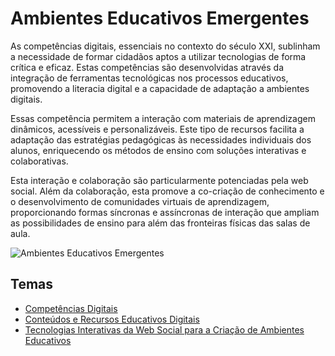 # Ambientes Educativos Emergentes

As competências digitais, essenciais no contexto do século XXI, sublinham a necessidade de formar cidadãos aptos a utilizar tecnologias de forma crítica e eficaz. Estas competências são desenvolvidas através da integração de ferramentas tecnológicas nos processos educativos, promovendo a literacia digital e a capacidade de adaptação a ambientes digitais.

Essas competência permitem a interação com materiais de aprendizagem dinâmicos, acessíveis e personalizáveis. Este tipo de recursos facilita a adaptação das estratégias pedagógicas às necessidades individuais dos alunos, enriquecendo os métodos de ensino com soluções interativas e colaborativas.

Esta interação e colaboração são particularmente potenciadas pela web social. Além da colaboração, esta promove a co-criação de conhecimento e o desenvolvimento de comunidades virtuais de aprendizagem, proporcionando formas síncronas e assíncronas de interação que ampliam as possibilidades de ensino para além das fronteiras físicas das salas de aula.

![Ambientes Educativos Emergentes](figures/02_00_ambientes_educativos_emergentes.svg)

## Temas
- [Competências Digitais](02_01_competencias_digitais.md)
- [Conteúdos e Recursos Educativos Digitais](02_02_conteudos_e_recursos_educativos_digitais.md)
- [Tecnologias Interativas da Web Social para a Criação de Ambientes Educativos](02_03_tecnologias_interativas_da_web_social_para_a_criacao_de_ambientes_educativos.md)
